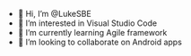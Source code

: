 - 👋 Hi, I’m @LukeSBE
- 👀 I’m interested in Visual Studio Code
- 🌱 I’m currently learning Agile framework
- 💞️ I’m looking to collaborate on Android apps

<!---
LukeSBE/LukeSBE is a ✨ special ✨ repository because its `README.md` (this file) appears on your GitHub profile.
You can click the Preview link to take a look at your changes.
--->
